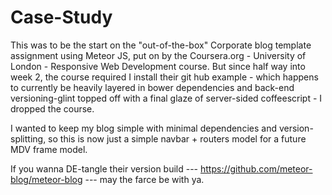 # Case-Study

This was to be the start on the "out-of-the-box" Corporate blog template assignment using Meteor JS, put on by the Coursera.org - University of London - Responsive Web Development course. But since half way into week 2, the course required I install their git hub example - which happens to currently be heavily layered in bower dependencies and back-end versioning-glint topped off with a final glaze of server-sided coffeescript - I dropped the course.

I wanted to keep my blog simple with minimal dependencies and version-splitting, so this is now just a simple navbar + routers model for a future MDV frame model.

If you wanna DE-tangle their version build --- https://github.com/meteor-blog/meteor-blog --- may the farce be with ya. 
